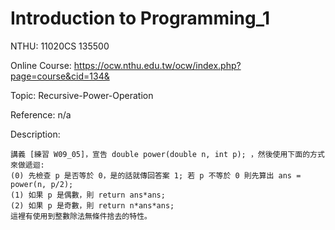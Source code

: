 # Introduction to Programming_1

NTHU: 11020CS 135500

Online Course: https://ocw.nthu.edu.tw/ocw/index.php?page=course&cid=134&

Topic: Recursive-Power-Operation

Reference: n/a

Description: 
```javascript=
講義 [練習 W09_05]，宣告 double power(double n, int p); ，然後使用下面的方式來做遞迴:
(0) 先檢查 p 是否等於 0，是的話就傳回答案 1; 若 p 不等於 0 則先算出 ans = power(n, p/2);
(1) 如果 p 是偶數，則 return ans*ans;
(2) 如果 p 是奇數，則 return n*ans*ans;
這裡有使用到整數除法無條件捨去的特性。
```


